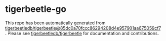 # tigerbeetle-go
This repo has been automatically generated from [tigerbeetledb/tigerbeetle@85dc0a70fccc86294208d4e957901aa675059cf7](https://github.com/tigerbeetledb/tigerbeetle/commit/85dc0a70fccc86294208d4e957901aa675059cf7). Please see [tigerbeetledb/tigerbeetle](https://github.com/tigerbeetledb/tigerbeetle) for documentation and contributions.
